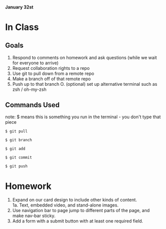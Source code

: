 #### January 32st 

# In Class

## Goals

1. Respond to comments on homework and ask questions
   (while we wait for everyone to arrive)
2. Request collaboration rights to a repo
3. Use git to pull down from a remote repo
4. Make a branch off of that remote repo
5. Push up to that branch
O. (optional) set up alternative terminal such as zsh / oh-my-zsh

## Commands Used

note: $ means this is something you run in the terminal - you don't type that piece

```
$ git pull

$ git branch

$ git add

$ git commit

$ git push
```

# Homework

1. Expand on our card design to include other kinds of content.  
  1a. Text, embedded video, and stand-alone images. 
2. Use navigation bar to page jump to different parts of the page, and make nav-bar sticky.
3. Add a form with a submit button with at least one required field.